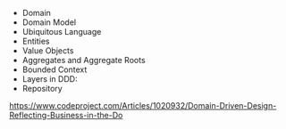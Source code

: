 - Domain
- Domain Model
- Ubiquitous Language
- Entities
- Value Objects
- Aggregates and Aggregate Roots
- Bounded Context
- Layers in DDD:
- Repository

https://www.codeproject.com/Articles/1020932/Domain-Driven-Design-Reflecting-Business-in-the-Do